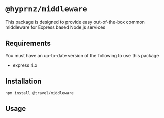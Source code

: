 # `@hyprnz/middleware`

This package is designed to provide easy out-of-the-box common middleware for Express based Node.js services

## Requirements

You must have an up-to-date version of the following to use this package

-   express 4.x

## Installation

```sh
npm install @travel/middleware
```

## Usage
